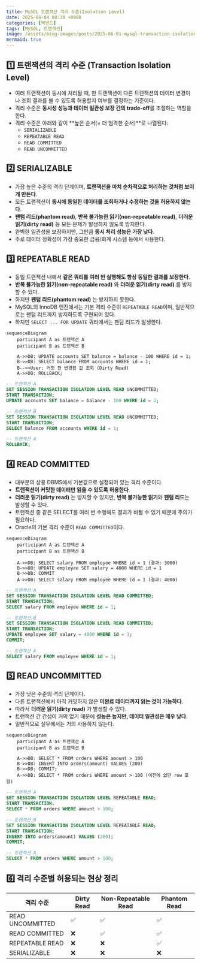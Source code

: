 ```yaml
---
title: MySQL 트랜잭션 격리 수준(Isolation Level)
date: 2025-06-04 00:30 +0900
categories: [백엔드]
tags: [MySQL, 트랜잭션]
image: /assets/blog-images/posts/2025-06-01-mysql-transaction-isolation-levels/2025-06-04-00-27-20.png
mermaid: true
---
```


## 1️⃣ 트랜잭션의 격리 수준 (Transaction Isolation Level)

- 여러 트랜잭션이 동시에 처리될 때, 한 트랜잭션이 다른 트랜잭션의 데이터 변경이나 조회 결과를 볼 수 있도록 허용할지 여부를 결정하는 기준이다.
- 격리 수준은 **동시성 성능과 데이터 일관성 보장 간의 trade-off**를 조절하는 역할을 한다.
- 격리 수준은 아래와 같이 **높은 순서(= 더 엄격한 순서)**로 나열된다:
  - `SERIALIZABLE`
  - `REPEATABLE READ`
  - `READ COMMITTED`
  - `READ UNCOMMITTED`

## 2️⃣ SERIALIZABLE

- 가장 높은 수준의 격리 단계이며, **트랜잭션을 마치 순차적으로 처리하는 것처럼 보이게 만든다**.
- 모든 트랜잭션이 **동시에 동일한 데이터를 조회하거나 수정하는 것을 허용하지 않는다**.
- **팬텀 리드(phantom read)**, **반복 불가능한 읽기(non-repeatable read)**, **더러운 읽기(dirty read)** 등 모든 문제가 발생하지 않도록 방지한다.
- 완벽한 일관성을 보장하지만, 그만큼 **동시 처리 성능은 가장 낮다**.
- 주로 데이터 정확성이 가장 중요한 금융/회계 시스템 등에서 사용한다.

## 3️⃣ REPEATABLE READ

- 동일 트랜잭션 내에서 **같은 쿼리를 여러 번 실행해도 항상 동일한 결과를 보장한다**.
- **반복 불가능한 읽기(non-repeatable read)** 와 **더러운 읽기(dirty read)** 를 방지할 수 있다.
- 하지만 **팬텀 리드(phantom read)** 는 방지하지 못한다.
- MySQL의 InnoDB 엔진에서는 기본 격리 수준이 `REPEATABLE READ`이며, 일반적으로는 팬텀 리드까지 방지하도록 구현되어 있다.
- 하지만 `SELECT ... FOR UPDATE` 쿼리에서는 팬텀 리드가 발생한다.

```mermaid
sequenceDiagram
    participant A as 트랜잭션 A
    participant B as 트랜잭션 B

    A->>DB: UPDATE accounts SET balance = balance - 100 WHERE id = 1;
    B->>DB: SELECT balance FROM accounts WHERE id = 1;
    B-->>User: 커밋 전 변경된 값 조회 (Dirty Read)
    A->>DB: ROLLBACK;
```

```sql
-- 트랜잭션 A
SET SESSION TRANSACTION ISOLATION LEVEL READ UNCOMMITTED;
START TRANSACTION;
UPDATE accounts SET balance = balance - 100 WHERE id = 1;

-- 트랜잭션 B
SET SESSION TRANSACTION ISOLATION LEVEL READ UNCOMMITTED;
START TRANSACTION;
SELECT balance FROM accounts WHERE id = 1;

-- 트랜잭션 A
ROLLBACK;
```

## 4️⃣ READ COMMITTED

- 대부분의 상용 DBMS에서 기본값으로 설정되어 있는 격리 수준이다.
- **트랜잭션이 커밋한 데이터만 읽을 수 있도록 허용한다**.
- **더러운 읽기(dirty read)** 는 방지할 수 있지만, **반복 불가능한 읽기**와 **팬텀 리드**는 발생할 수 있다.
- 트랜잭션 중 같은 SELECT를 여러 번 수행해도 결과가 바뀔 수 있기 때문에 주의가 필요하다.
- Oracle의 기본 격리 수준이 `READ COMMITTED`이다.

```mermaid
sequenceDiagram
    participant A as 트랜잭션 A
    participant B as 트랜잭션 B

    A->>DB: SELECT salary FROM employee WHERE id = 1 (결과: 3000)
    B->>DB: UPDATE employee SET salary = 4000 WHERE id = 1
    B->>DB: COMMIT
    A->>DB: SELECT salary FROM employee WHERE id = 1 (결과: 4000)
```

```sql
-- 트랜잭션 A
SET SESSION TRANSACTION ISOLATION LEVEL READ COMMITTED;
START TRANSACTION;
SELECT salary FROM employee WHERE id = 1;

-- 트랜잭션 B
SET SESSION TRANSACTION ISOLATION LEVEL READ COMMITTED;
START TRANSACTION;
UPDATE employee SET salary = 4000 WHERE id = 1;
COMMIT;

-- 트랜잭션 A
SELECT salary FROM employee WHERE id = 1;
```

## 5️⃣ READ UNCOMMITTED

- 가장 낮은 수준의 격리 단계이다.
- 다른 트랜잭션에서 아직 커밋하지 않은 **미완료 데이터까지 읽는 것이 가능하다**.
- 따라서 **더러운 읽기(dirty read)** 가 발생할 수 있다.
- 트랜잭션 간 간섭이 거의 없기 때문에 **성능은 높지만, 데이터 일관성은 매우 낮다**.
- 일반적으로 실무에서는 거의 사용하지 않는다.

```mermaid
sequenceDiagram
    participant A as 트랜잭션 A
    participant B as 트랜잭션 B

    A->>DB: SELECT * FROM orders WHERE amount > 100
    B->>DB: INSERT INTO orders(amount) VALUES (200)
    B->>DB: COMMIT;
    A->>DB: SELECT * FROM orders WHERE amount > 100 (이전에 없던 row 포함)
```

```sql
-- 트랜잭션 A
SET SESSION TRANSACTION ISOLATION LEVEL REPEATABLE READ;
START TRANSACTION;
SELECT * FROM orders WHERE amount > 100;

-- 트랜잭션 B
SET SESSION TRANSACTION ISOLATION LEVEL REPEATABLE READ;
START TRANSACTION;
INSERT INTO orders(amount) VALUES (200);
COMMIT;

-- 트랜잭션 A
SELECT * FROM orders WHERE amount > 100;
```

## 6️⃣ 격리 수준별 허용되는 현상 정리

| 격리 수준        | Dirty Read | Non-Repeatable Read | Phantom Read |
| ---------------- | ---------- | ------------------- | ------------ |
| READ UNCOMMITTED | ✅         | ✅                  | ✅           |
| READ COMMITTED   | ❌         | ✅                  | ✅           |
| REPEATABLE READ  | ❌         | ❌                  | ✅           |
| SERIALIZABLE     | ❌         | ❌                  | ❌           |
